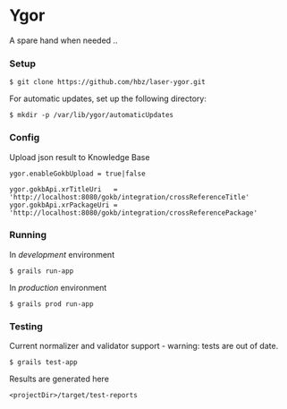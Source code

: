 # Ygor

A spare hand when needed ..

### Setup

    $ git clone https://github.com/hbz/laser-ygor.git

For automatic updates, set up the following directory:

    $ mkdir -p /var/lib/ygor/automaticUpdates
    
### Config

Upload json result to Knowledge Base

	ygor.enableGokbUpload = true|false
	
	ygor.gokbApi.xrTitleUri   = 'http://localhost:8080/gokb/integration/crossReferenceTitle'
	ygor.gokbApi.xrPackageUri = 'http://localhost:8080/gokb/integration/crossReferencePackage'
	
### Running

In _development_ environment

	$ grails run-app
	
In _production_ environment

	$ grails prod run-app

### Testing

Current normalizer and validator support - warning: tests are out of date.

	$ grails test-app

Results are generated here

	<projectDir>/target/test-reports
	
